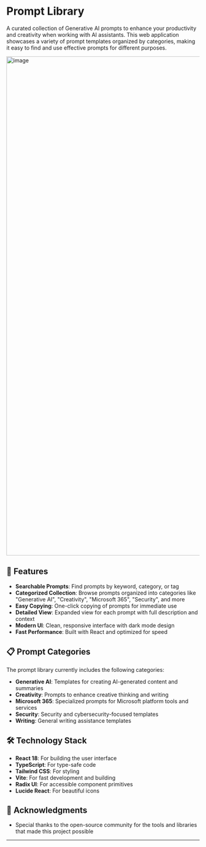 # Prompt Library

A curated collection of Generative AI prompts to enhance your productivity and creativity when working with AI assistants. This web application showcases a variety of prompt templates organized by categories, making it easy to find and use effective prompts for different purposes.

<img width="1304" alt="image" src="https://github.com/user-attachments/assets/dcbf63a9-886a-4691-b4ba-04010440143c" />

## 🚀 Features

- **Searchable Prompts**: Find prompts by keyword, category, or tag
- **Categorized Collection**: Browse prompts organized into categories like "Generative AI", "Creativity", "Microsoft 365", "Security", and more
- **Easy Copying**: One-click copying of prompts for immediate use
- **Detailed View**: Expanded view for each prompt with full description and context
- **Modern UI**: Clean, responsive interface with dark mode design
- **Fast Performance**: Built with React and optimized for speed

## 📋 Prompt Categories

The prompt library currently includes the following categories:

- **Generative AI**: Templates for creating AI-generated content and summaries
- **Creativity**: Prompts to enhance creative thinking and writing
- **Microsoft 365**: Specialized prompts for Microsoft platform tools and services
- **Security**: Security and cybersecurity-focused templates
- **Writing**: General writing assistance templates

## 🛠️ Technology Stack

- **React 18**: For building the user interface
- **TypeScript**: For type-safe code
- **Tailwind CSS**: For styling
- **Vite**: For fast development and building
- **Radix UI**: For accessible component primitives
- **Lucide React**: For beautiful icons

## 🙏 Acknowledgments

- Special thanks to the open-source community for the tools and libraries that made this project possible

---
